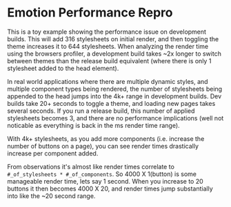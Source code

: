 # Emotion Performance Repro

This is a toy example showing the performance issue on development builds. This will add 316
stylesheets on initial render, and then toggling the theme increases it to 644 stylesheets. When
analyzing the render time using the browsers profiler, a development build takes ~2x longer to
switch between themes than the release build equivalent (where there is only 1 stylesheet added to
the head element).

In real world applications where there are multiple dynamic styles, and multiple component types
being rendered, the number of stylesheets being appended to the head jumps into the 4k+ range in
development builds. Dev builds take 20+ seconds to toggle a theme, and loading new pages takes
several seconds. If you run a release build, this number of applied stylesheets becomes 3, and there
are no performance implications (well not noticable as everything is back in the ms render time range).

With 4k+ stylesheets, as you add more components (i.e. increase the number of buttons on a page), you
can see render times drastically increase per component added.

From observations it's almost like render times correlate to `#_of_stylesheets * #_of_components`.
So 4000 X 1(button) is some manageable render time, lets say 1 second. When you increase to 20
buttons it then becomes 4000 X 20, and render times jump substantially into like the ~20 second range.

